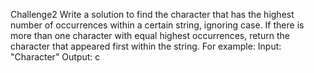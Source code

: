 Challenge2
Write a solution to find the character that has the highest number of occurrences within a certain string, ignoring  case. If there is more than one character with equal highest occurrences, return the character that appeared first  within the string. 
For example: 
 Input: "Character" 
 Output: c 
